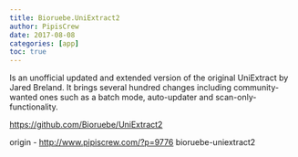```yaml
---
title: Bioruebe.UniExtract2
author: PipisCrew
date: 2017-08-08
categories: [app]
toc: true
---
```


Is an unofficial updated and extended version of the original UniExtract by Jared Breland. It brings several hundred changes including community-wanted ones such as a batch mode, auto-updater and scan-only-functionality.

https://github.com/Bioruebe/UniExtract2

origin - http://www.pipiscrew.com/?p=9776 bioruebe-uniextract2